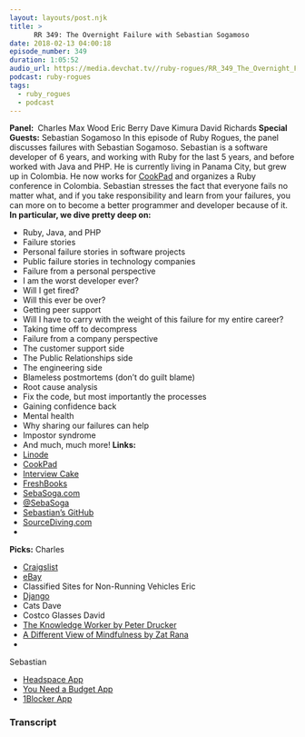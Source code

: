 ```yaml
---
layout: layouts/post.njk
title: >
      RR 349: The Overnight Failure with Sebastian Sogamoso
date: 2018-02-13 04:00:18
episode_number: 349
duration: 1:05:52
audio_url: https://media.devchat.tv//ruby-rogues/RR_349_The_Overnight_Failure_with_Sebastian_Sogamoso.mp3
podcast: ruby-rogues
tags: 
  - ruby_rogues
  - podcast
---
```


 **Panel:&nbsp;** Charles Max Wood Eric Berry Dave Kimura David Richards **Special Guests:** Sebastian Sogamoso In this episode of Ruby Rogues, the panel discusses failures with Sebastian Sogamoso. Sebastian is a software developer of 6 years, and working with Ruby for the last 5 years, and before worked with Java and PHP. He is currently living in Panama City, but grew up in Colombia. He now works for [CookPad](https://cookpad.com/us?via=jp) and organizes a Ruby conference in Colombia. Sebastian stresses the fact that everyone fails no matter what, and if you take responsibility and learn from your failures, you can more on to become a better programmer and developer because of it. **In particular, we dive pretty deep on:**
- Ruby, Java, and PHP
- Failure stories
- Personal failure stories in software projects
- Public failure stories in technology companies
- Failure from a personal perspective
- I am the worst developer ever?
- Will I get fired?
- Will this ever be over?
- Getting peer support
- Will I have to carry with the weight of this failure for my entire career?
- Taking time off to decompress
- Failure from a company perspective
- The customer support side
- The Public Relationships side
- The engineering side
- Blameless postmortems (don’t do guilt blame)
- Root cause analysis
- Fix the code, but most importantly the processes
- Gaining confidence back
- Mental health
- Why sharing our failures can help
- Impostor syndrome
- And much, much more!
**Links: &nbsp;**
- [Linode](https://promo.linode.com/rubyrogues/)
- [CookPad](https://cookpad.com/us?via=jp)
- [Interview Cake](https://www.interviewcake.com/?utm_source=rubyrogues)
- [FreshBooks](https://www.freshbooks.com/?ref=ppc-na-fb&camp=US%2528SEM%2529Branded%257CEXM&ag=freshbook&kw=freshbook&dv=c&mt=e&ntwk=g&ap=1t1&crid=165769161334&source=GOOGLE&gclid=CjwKCAiAk4XUBRB5EiwAHBLUMbbsRfVeq8Mw1B0h9G4Dno11YQmyiz2FynIWHLgb6w-je_OYNIUwuBoCFz0QAvD)
- [SebaSoga.com](http://www.sebasoga.com/)
- [@SebaSoga](https://twitter.com/sebasoga?lang=en)
- [Sebastian’s GitHub](https://github.com/sebasoga)
- [SourceDiving.com](https://sourcediving.com/)
- 
**Picks:** Charles
- [Craigslist](https://www.craigslist.org/about/sites)
- [eBay](https://www.ebay.com/)
- Classified Sites for Non-Running Vehicles
Eric
- [Django](https://www.djangoproject.com/)
- Cats
Dave
- Costco Glasses
David
- [The Knowledge Worker by Peter Drucker](https://hbr.org/2014/10/what-peter-drucker-knew-about-2020)
- [A Different View of Mindfulness by Zat Rana](https://medium.com/personal-growth/how-mindfulness-actually-works-and-why-it-can-change-your-life-b76d889a490)
- 
Sebastian
- [Headspace App](https://www.headspace.com/headspace-meditation-app)
- [You Need a Budget App](https://www.youneedabudget.com/apps/)
- [1Blocker App](https://1blocker.com/)


### Transcript


